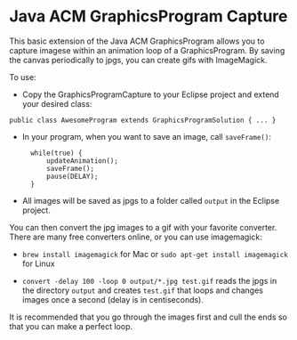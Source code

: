# Java ACM GraphicsProgram Capture
This basic extension of the Java ACM GraphicsProgram allows you to capture imagese within an animation loop of a GraphicsProgram. By saving the canvas periodically to jpgs, you can create gifs with ImageMagick.

To use:

* Copy the GraphicsProgramCapture to your Eclipse project and extend your desired class:

```public class AwesomeProgram extends GraphicsProgramSolution { ... }```

* In your program, when you want to save an image, call ```saveFrame()```:

        while(true) {
            updateAnimation();
            saveFrame();
            pause(DELAY);
        }

* All images will be saved as jpgs to a folder called ```output``` in the Eclipse project.

You can then convert the jpg images to a gif with your favorite converter. There are many free converters online, or you can use imagemagick:

* ```brew install imagemagick``` for Mac or ```sudo apt-get install imagemagick``` for Linux

* ```convert -delay 100 -loop 0 output/*.jpg test.gif``` reads the jpgs in the directory ```output``` and creates ```test.gif``` that loops and changes images once a second (delay is in centiseconds).

It is recommended that you go through the images first and cull the ends so that you can make a perfect loop.
